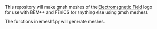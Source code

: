 This repository will make gmsh meshes of the [Electromagnetic Field](http://emfcamp.org)
logo for use with [BEM++](http://bempp.org) and [FEniCS](http://fenics-project.org)
(or anything else using gmsh meshes).

The functions in emeshf.py will generate meshes.
